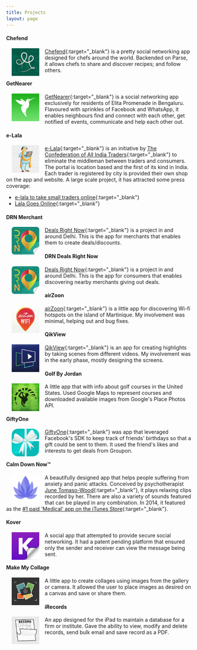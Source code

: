 ```yaml
---
title: Projects
layout: page
---
```


#### Chefend

<a target="_blank" href="https://itunes.apple.com/in/app/id1067031331">
<img align="left" hspace="15" src="/assets/images/projects/chefend.png" width="75" height="75" />
</a>

[Chefend](http://chefend.com){:target="_blank"} is a pretty social networking app designed for chefs around the world. Backended on Parse, it allows chefs to share and discover recipes; and follow others.

#### GetNearer

<a target="_blank" href="https://itunes.apple.com/in/app/id1054805364">
<img align="left" hspace="15" src="/assets/images/projects/getnearer.png" width="75" height="75" />
</a>

[GetNearer](http://getnearer.in){:target="_blank"} is a social networking app exclusively for residents of Elita Promenade in Bengaluru. Flavoured with sprinkles of Facebook and WhatsApp, it enables neighbours find and connect with each other, get notified of events, communicate and help each other out.

#### e-Lala

<a target="_blank" href="https://itunes.apple.com/in/app/id1078209937">
<img align="left" hspace="15" src="/assets/images/projects/e-lala.png" width="75" height="75" />
</a>

[e-Lala](http://e-lala.biz){:target="_blank"} is an initiative by [The Confederation of All India Traders](http://www.cait.in){:target="_blank"} to eliminate the middleman between traders and consumers. The portal is location based and the first of its kind in India. Each trader is registered by city is provided their own shop on the app and website. A large scale project, it has attracted some press coverage:

* [e-lala to take small traders online](http://www.thehindubusinessline.com/economy/macro-economy/cait-launches-portal-elala-for-small-traders/article7908994.ece){:target="_blank"}
* [Lala Goes Online](http://trak.in/tags/business/2015/11/24/elala-cait-counter-ecommerce-offline-traders){:target="_blank"}

#### DRN Merchant

<a target="_blank" href="https://itunes.apple.com/in/app/id1064878400">
<img align="left" hspace="15" src="/assets/images/projects/drn.png" width="75" height="75" />
</a>

[Deals Right Now](http://dealsrightnow.net){:target="_blank"} is a project in and around Delhi. This is the app for merchants that enables them to create deals/discounts.

#### DRN Deals Right Now

<a target="_blank" href="https://itunes.apple.com/in/app/id1065418690">
<img align="left" hspace="15" src="/assets/images/projects/drn.png" width="75" height="75" />
</a>

[Deals Right Now](http://dealsrightnowghtnow.net){:target="_blank"} is a project in and around Delhi. This is the app for consumers that enables discovering nearby merchants giving out deals.

#### airZoon

<a target="_blank" href="https://itunes.apple.com/in/app/id1102438003">
<img align="left" hspace="15" src="/assets/images/projects/airzoon.png" width="75" height="75" />
</a>

[airZoon](http://airzoon.com){:target="_blank"} is a little app for discovering Wi-fi hotspots on the island of Martinique. My involvement was minimal, helping out and bug fixes.

#### QikView

<a target="_blank" href="https://itunes.apple.com/in/app/id972702305">
<img align="left" hspace="15" src="/assets/images/projects/qikview.png" width="75" height="75" />
</a>

[QikView](http://qikview.co){:target="_blank"} is an app for creating highlights by taking scenes from different videos. My involvement was in the early phase, mostly designing the screens.

#### Golf By Jordan

<a target="_blank" href="https://itunes.apple.com/in/app/id992816844">
<img align="left" hspace="15" src="/assets/images/projects/golf_by_jordan.png" width="75" height="75" />
</a>

A little app that with info about golf courses in the United States. Used Google Maps to represent courses and downloaded available images from Google's Place Photos API.

#### GiftyOne

<a target="_blank" href="https://itunes.apple.com/in/app/id896498575">
<img align="left" hspace="15" src="/assets/images/projects/giftyone.png" width="75" height="75" />
</a>

[GiftyOne](http://giftyone.com){:target="_blank"} was app that leveraged Facebook's SDK to keep track of friends' birthdays so that a gift could be sent to them. It used the friend's likes and interests to get deals from Groupon.

#### Calm Down Now™

<a target="_blank" href="https://itunes.apple.com/in/app/id662018700">
<img align="left" hspace="15" src="/assets/images/projects/calm_down_now.png" width="75" height="75" />
</a>

A beautifully designed app that helps people suffering from anxiety and panic attacks. Conceived by psychotherapist [June Tomaso-Wood](http://calmdownnow.com/about){:target="_blank"}, it plays relaxing clips recorded by her. There are also a variety of sounds featured that can be played in any combination. In 2014, it featured as the [#1 paid 'Medical' app on the iTunes Store](http://www.calmdownnow.com/news/2014/6/5/calm-down-now-app-reaches-1){:target="_blank"}.

#### Kover

<a target="_blank" href="https://itunes.apple.com/in/app/id820890834">
<img align="left" hspace="15" src="/assets/images/projects/kover.png" width="75" height="75" />
</a>

A social app that attempted to provide secure social networking. It had a patent pending platform that ensured only the sender and receiver can view the message being sent.

#### Make My Collage

<a target="_blank" href="https://itunes.apple.com/in/app/id719401574">
<img align="left" hspace="15" src="/assets/images/projects/make_my_collage.png" width="75" height="75" />
</a>

A little app to create collages using images from the gallery or camera. It allowed the user to place images as desired on a canvas and save or share them.

#### iRecords

<a target="_blank" href="https://itunes.apple.com/in/app/id683039935">
<img align="left" hspace="15" src="/assets/images/projects/irecords.png" width="75" height="75" />
</a>

An app designed for the iPad to maintain a database for a firm or institute. Gave the ability to view, modify and delete records, send bulk email and save record as a PDF.
